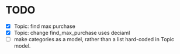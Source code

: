 # TODO
* [x] Topic: find max purchase
* [x] Topic: change find_max_purchase uses deciaml
* [ ] make categories as a model, rather than a list hard-coded in Topic model.